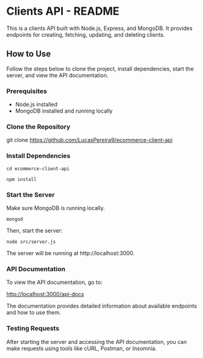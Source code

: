 # Clients API - README

This is a clients API built with Node.js, Express, and MongoDB. It provides endpoints for creating, fetching, updating, and deleting clients.

## How to Use

Follow the steps below to clone the project, install dependencies, start the server, and view the API documentation.

### Prerequisites

- Node.js installed
- MongoDB installed and running locally

### Clone the Repository

git clone https://github.com/LucasPereira9/ecommerce-client-api

### Install Dependencies

`cd ecommerce-client-api`

`npm install`

### Start the Server

Make sure MongoDB is running locally.

`mongod`

Then, start the server:

`node src/server.js`

The server will be running at http://localhost:3000.

### API Documentation

To view the API documentation, go to:

[http://localhost:3000/api-docs](http://localhost:3000/api-docs)

The documentation provides detailed information about available endpoints and how to use them.

### Testing Requests

After starting the server and accessing the API documentation, you can make requests using tools like cURL, Postman, or Insomnia.
